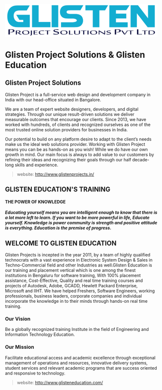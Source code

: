 ![Glisten](Glisten.png)

# Glisten Project Solutions & Glisten Education
## Glisten Project Solutions
Glisten Project is a full-service web design and development company in India with our head-office situated in Bangalore.

We are a team of expert website designers, developers, and digital strategies. Through our unique result-driven solutions we deliver measurable outcomes that encourage our clients. Since 2013, we have worked with hundreds, of clients and recognized ourselves as one of the most trusted online solution providers for businesses in India.

Our potential to build on any platform desire to adapt to the client’s needs make us the ideal web solutions provider. Working with Glisten Project means you can be as hands-on as you wish! While we do have our own growth in mind. Our main focus is always to add value to our customers by refining their ideas and recognizing their goals through our half decade-long skills and experience.
> website: http://www.glistenprojects.in/
## GLISTEN EDUCATION'S TRAINING
#### THE POWER OF KNOWLEDGE
___Educating yourself means you are intelligent enough to know that there is a lot more left to learn. If you want to be more powerful in life, Educate yourself. Knowledge is power community is strength and positive attitude is everything. Education is the premise of progress.___
## WELCOME TO GLISTEN EDUCATION
Glisten Projects is incepted in the year 2011, by a team of highly qualified technocrats with a vast experience in Electronic System Design & Sales in Techno-Commercial field and other Industries as well.Glisten Education is our training and placement vertical which is one among the finest institutions in Bengaluru for software training, With 100% placement assistance, Cost-Effective, Quality and real time training courses and projects of Autodesk, Adobe, GCADD, Hewlett Packard Enterprise, Microsoft and IIHT. We have helped Freshers, Software Engineers, working professionals, business leaders, corporate companies and individual incorporate the knowledge in to their minds through hands-on real time training.

### Our Vision
Be a globally recognized training Institute in the field of Engineering and Information Technology Education.

### Our Mission
Facilitate educational access and academic excellence through exceptional management of operations and resources, innovative delivery systems, student services and relevant academic programs that are success oriented and responsive to technology.

> website: http://www.glisteneducation.com/ 



